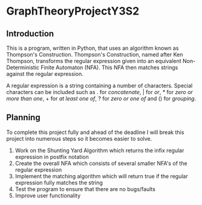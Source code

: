 # GraphTheoryProjectY3S2

## Introduction
This is a program, written in Python, that uses an algorithm known as Thompson's Construction. Thompson's Construction, named after Ken Thompson, transforms the regular expression given into an equivalent Non-Deterministic Finite Automaton (NFA). This NFA then matches strings against the regular expression.

A regular expression is a string containing a number of characters. Special characters can be included such as . for *concatenate*, | for *or*, * for *zero or more than one*, + for *at least one of*, ? for *zero or one of* and () for *grouping*.

## Planning
To complete this project fully and ahead of the deadline I will break this project into numerous steps so it becomes easier to solve.
  1) Work on the Shunting Yard Algorithm which returns the infix regular expression in postfix notation
  2) Create the overall NFA which consists of several smaller NFA's of the regular expression
  3) Implement the matching algorithm which will return true if the regular expression fully matches the string
  4) Test the program to ensure that there are no bugs/faults
  5) Improve user functionality
